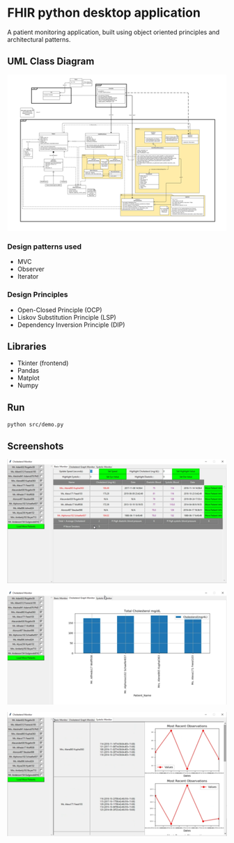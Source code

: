 # FHIR python desktop application

A patient monitoring application, built using object oriented principles and architectural patterns.

## UML Class Diagram

![UML](design_documents/media/diagram.png)

### Design patterns used

* MVC
* Observer
* Iterator

### Design Principles

* Open-Closed Principle (OCP)
* Liskov Substitution Principle (LSP)
* Dependency Inversion Principle (DIP)

## Libraries

* Tkinter (frontend)
* Pandas
* Matplot
* Numpy

## Run

`python src/demo.py`

## Screenshots

![statistic](design_documents/media/statistic.PNG)

![plot](design_documents/media/plot.PNG)

![graph](design_documents/media/graph.PNG)
